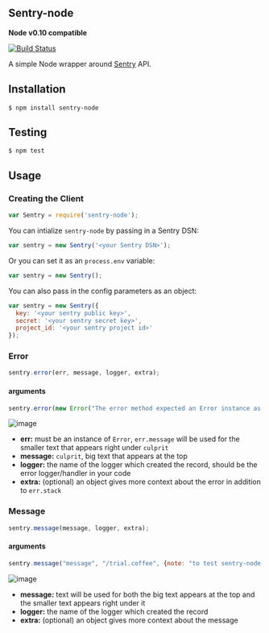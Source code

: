 ## Sentry-node
**Node v0.10 compatible**

[![Build Status](https://travis-ci.org/Clever/sentry-node.png?branch=master)](https://travis-ci.org/Clever/sentry-node)

A simple Node wrapper around [Sentry](http://getsentry.com/) API.


## Installation
```
$ npm install sentry-node
```

## Testing
```
$ npm test
```


## Usage

### Creating the Client

```javascript
var Sentry = require('sentry-node');
```
You can intialize `sentry-node` by passing in a Sentry DSN:
```javascript
var sentry = new Sentry('<your Sentry DSN>');
```
Or you can set it as an `process.env` variable:
```javascript
var sentry = new Sentry();
```
You can also pass in the config parameters as an object:
```javascript
var sentry = new Sentry({
  key: '<your sentry public key>',
  secret: '<your sentry secret key>',
  project_id: '<your sentry project id>'
});
```


### Error
```javascript
sentry.error(err, message, logger, extra);
```

#### arguments

```javascript
sentry.error(new Error("The error method expected an Error instance as first argument."), "Bad arguments to sentry-node:error method", '/sentry-node.coffee', {note: "to test sentry-node error method", version: "0.1.0"});
```

![image](http://i.imgur.com/xEHX8P3.png)

* **err:** must be an instance of `Error`, `err.message` will be used for the smaller text that appears right under `culprit`
* **message:** `culprit`, big text that appears at the top
* **logger:** the name of the logger which created the record, should be the error logger/handler in your code
* **extra:** (optional) an object gives more context about the error in addition to `err.stack`


### Message
```javascript
sentry.message(message, logger, extra);
```

#### arguments

```javascript
sentry.message("message", "/trial.coffee", {note: "to test sentry-node api", type: "message"});
```

![image](http://i.imgur.com/kUMkhX2.png)

* **message:** text will be used for both the big text appears at the top and the smaller text appears right under it
* **logger:** the name of the logger which created the record
* **extra:** (optional) an object gives more context about the message
 